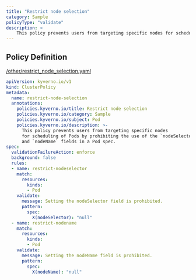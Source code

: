 ```yaml
---
title: "Restrict node selection"
category: Sample
policyType: "validate"
description: >
    This policy prevents users from targeting specific nodes for scheduling of Pods by prohibiting the use of the `nodeSelector` and `nodeName` fields in a Pod spec.     
---
```


## Policy Definition
<a href="https://github.com/kyverno/policies/raw/main//other/restrict_node_selection.yaml" target="-blank">/other/restrict_node_selection.yaml</a>

```yaml
apiVersion: kyverno.io/v1
kind: ClusterPolicy
metadata:
  name: restrict-node-selection
  annotations:
    policies.kyverno.io/title: Restrict node selection
    policies.kyverno.io/category: Sample
    policies.kyverno.io/subject: Pod
    policies.kyverno.io/description: >-
      This policy prevents users from targeting specific nodes
      for scheduling of Pods by prohibiting the use of the `nodeSelector`
      and `nodeName` fields in a Pod spec.     
spec:
  validationFailureAction: enforce
  background: false
  rules:
  - name: restrict-nodeselector
    match:
      resources:
        kinds:
        - Pod
    validate:
      message: Setting the nodeSelector field is prohibited.
      pattern:
        spec:
          X(nodeSelector): "null"
  - name: restrict-nodename
    match:
      resources:
        kinds:
        - Pod
    validate:
      message: Setting the nodeName field is prohibited.
      pattern:
        spec:
          X(nodeName): "null"
```
